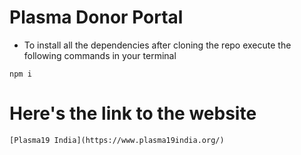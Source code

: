 # Plasma Donor Portal

- To install all the dependencies after cloning the repo execute the following commands in your terminal
```
npm i
```
# Here's the link to the website
```
[Plasma19 India](https://www.plasma19india.org/)
```
